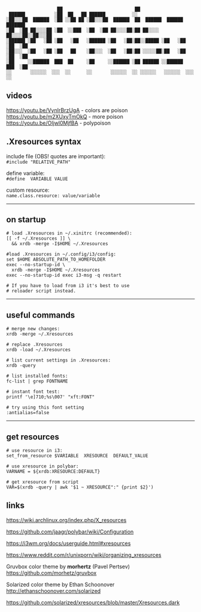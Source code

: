 ```
                   ██                           ██                          
 ██████           ░██  ██   ██ ██████          ░░                           
░██░░░██  ██████  ░██ ░░██ ██ ░██░░░██  ██████  ██  ██████  ██████  ███████ 
░██  ░██ ██░░░░██ ░██  ░░███  ░██  ░██ ██░░░░██░██ ██░░░░  ██░░░░██░░██░░░██
░██████ ░██   ░██ ░██   ░██   ░██████ ░██   ░██░██░░█████ ░██   ░██ ░██  ░██
░██░░░  ░██   ░██ ░██   ██    ░██░░░  ░██   ░██░██ ░░░░░██░██   ░██ ░██  ░██
░██     ░░██████  ███  ██     ░██     ░░██████ ░██ ██████ ░░██████  ███  ░██
░░       ░░░░░░  ░░░  ░░      ░░       ░░░░░░  ░░ ░░░░░░   ░░░░░░  ░░░   ░░ 
```


## videos

https://youtu.be/VynIrBrzUgA - colors are poison  
https://youtu.be/m2XUxyTmOkQ - more poison  
https://youtu.be/OIjwl0MjfBA - polypoison  

## .Xresources syntax

include file (OBS! quotes are important):  
`#include "RELATIVE_PATH"`

define variable:  
`#define  VARIABLE VALUE`

custom resource:  
`name.class.resource: value/variable`

-------------------------------

## on startup

``` shell
# load .Xresources in ~/.xinitrc (recommended):  
[[ -f ~/.Xresources ]] \
  && xrdb -merge -I$HOME ~/.Xresources

#load .Xresources in ~/.config/i3/config:  
set $HOME ABSOLUTE_PATH_TO_HOMEFOLDER 
exec --no-startup-id \
  xrdb -merge -I$HOME ~/.Xresources
exec --no-startup-id exec i3-msg -q restart    

# If you have to load from i3 it's best to use
# reloader script instead.
```  

-------------------------------


## useful commands

``` shell
# merge new changes:  
xrdb -merge ~/.Xresources  

# replace .Xresources  
xrdb -load ~/.Xresources  

# list current settings in .Xresources:  
xrdb -query  

# list installed fonts:  
fc-list | grep FONTNAME  

# instant font test:  
printf '\e]710;%s\007' "xft:FONT"  

# try using this font setting
:antialias=false  
```

-------------------------------

## get resources

``` shell
# use resource in i3:  
set_from_resource $VARIABLE  XRESOURCE  DEFAULT_VALUE  

# use xresource in polybar:  
VARNAME = ${xrdb:XRESOURCE:DEFAULT}  

# get xresource from script  
VAR=$(xrdb -query | awk '$1 ~ XRESOURCE":" {print $2}')  
```

## links

https://wiki.archlinux.org/index.php/X_resources

https://github.com/jaagr/polybar/wiki/Configuration

https://i3wm.org/docs/userguide.html#xresources

https://www.reddit.com/r/unixporn/wiki/organizing_xresources

Gruvbox color theme by **morhertz** (Pavel Pertsev)
https://github.com/morhetz/gruvbox

Solarized color theme by Ethan Schoonover
http://ethanschoonover.com/solarized

https://github.com/solarized/xresources/blob/master/Xresources.dark



